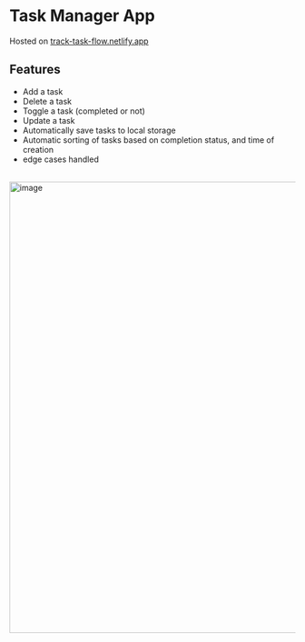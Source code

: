 # Task Manager App

Hosted on [track-task-flow.netlify.app](https://track-task-flow.netlify.app/)

## Features
- Add a task
- Delete a task
- Toggle a task (completed or not)
- Update a task
- Automatically save tasks to local storage
- Automatic sorting of tasks based on completion status, and time of creation
- edge cases handled

<br>

<img width="794" alt="image" src="https://github.com/user-attachments/assets/94831167-875e-4091-9b88-72bc060a2c1f" />
